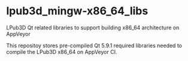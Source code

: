 # lpub3d_mingw-x86_64_libs
LPub3D Qt related libraries to support building x86_64 architecture on AppVeyor

This repositoy stores pre-compiled Qt 5.9.1 required libraries needed to compile the LPub3D x86_64 on AppVeyor CI.
